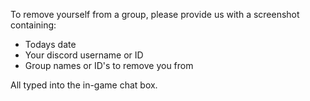 To remove yourself from a group, please provide us with a screenshot containing:

- Todays date
- Your discord username or ID
- Group names or ID's to remove you from

All typed into the in-game chat box.
